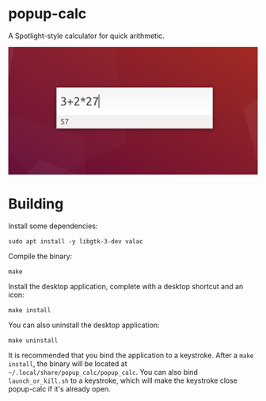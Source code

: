 # popup-calc

A Spotlight-style calculator for quick arithmetic.

![Screenshot of the app](screenshot.png)

# Building

Install some dependencies:

```
sudo apt install -y libgtk-3-dev valac
```

Compile the binary:

```
make
```

Install the desktop application, complete with a desktop shortcut and an icon:

```
make install
```

You can also uninstall the desktop application:

```
make uninstall
```

It is recommended that you bind the application to a keystroke. After a `make install`, the binary will be located at `~/.local/share/popup_calc/popup_calc`. You can also bind `launch_or_kill.sh` to a keystroke, which will make the keystroke close popup-calc if it's already open.